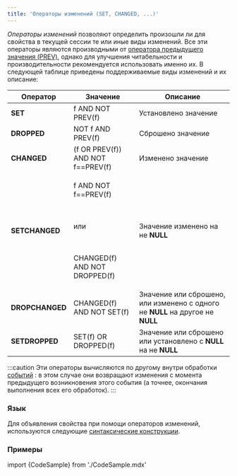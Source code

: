 ```yaml
---
title: 'Операторы изменений (SET, CHANGED, ...)'
---
```


*Операторы изменений* позволяют определить произошли ли для свойства в текущей сессии те или иные виды изменений. Все эти операторы являются производными от [оператора предыдущего значения (PREV)](Предыдущее_значение_PREV.md), однако для улучшения читабельности и производительности рекомендуется использовать именно их. В следующей таблице приведены поддерживаемые виды изменений и их описание:

|Оператор|Значение|Описание|
|---|---|---|
|<strong>SET</strong>|f AND NOT PREV(f)|Установлено значение|
|<strong>DROPPED</strong>|NOT f AND PREV(f)|Сброшено значение|
|<strong>CHANGED</strong>|(f OR PREV(f)) AND NOT f==PREV(f)|Изменено значение|
|<strong>SETCHANGED</strong>|<p>f AND NOT f==PREV(f)</p><br/><p>или</p><br/><p>CHANGED(f) AND NOT DROPPED(f)</p>|Значение изменено на не <strong>NULL</strong>|
|<strong>DROPCHANGED</strong>|CHANGED(f) AND NOT SET(f)|Значение или сброшено, или изменено с одного не <strong>NULL</strong> на другое не <strong>NULL</strong>|
|<strong>SETDROPPED</strong>|SET(f) OR DROPPED(f)|Значение или сброшено или установлено с <strong>NULL</strong> на не <strong>NULL</strong>|

:::caution
Эти операторы вычисляются по другому внутри обработки [событий](События.md#событийный-режим-операторов-изменений) : в этом случае они возвращают изменения с момента предыдущего возникновения этого события (а точнее, окончания выполнения всех его обработок).
:::

### Язык

Для объявления свойства при помощи операторов изменений, используются следующие [синтаксические конструкции](Операторы_изменений.md). 

### Примеры

import {CodeSample} from './CodeSample.mdx'

<CodeSample url="https://documentation.lsfusion.org/sample?file=OperatorPropertySample&block=changed"/>
